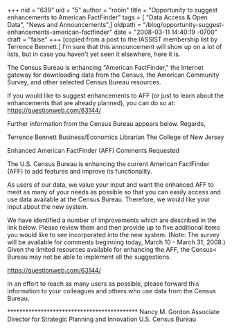 +++
nid = "639"
uid = "5"
author = "robin"
title = "Opportunity to suggest enhancements to American FactFinder"
tags = [ "Data Access & Open Data", "News and Announcements",]
oldpath = "/blog/opportunity-suggest-enhancements-american-factfinder"
date = "2008-03-11 14:40:19 -0700"
draft = "false"
+++
\[copied from a post to the IASSIST membership list by Terrence
Bennett.\] I\'m sure that this announcement will show up on a lot of
lists, but in case you haven\'t yet seen it elsewhere, here it is.

The Census Bureau is enhancing \"American FactFinder,\" the Internet
gateway for downloading data from the Census, the American Community
Survey, and other selected Census Bureau resources.

If you would like to suggest enhancements to AFF (or just to learn about
the enhancements that are already planned), you can do so at:
<https://questionweb.com/63144/>

Further information from the Census Bureau appears below. Regards,

Terrence Bennett Business/Economics Librarian The College of New Jersey

Enhanced American FactFinder (AFF) Comments Requested

The U.S. Census Bureau is enhancing the current American FactFinder
(AFF) to add features and improve its functionality.

As users of our data, we value your input and want the enhanced AFF to
meet as many of your needs as possible so that you can easily access and
use data available at the Census Bureau. Therefore, we would like your
input about the new system.

We have identified a number of improvements which are described in the
link below. Please review them and then provide up to five additional
items you would like to see incorporated into the new system. (Note: The
survey will be available for comments beginning today, March 10 - March
31, 2008.) Given the limited resources available for enhancing the AFF,
the Census\< Bureau may not be able to implement all the suggestions.

<https://questionweb.com/63144/>

In an effort to reach as many users as possible, please forward this
information to your colleagues and others who use data from the Census
Bureau.

\*\*\*\*\*\*\*\*\*\*\*\*\*\*\*\*\*\*\*\*\*\*\*\*\*\*\*\*\*\*\*\*\*\*\*\*\*\*\*\*\*\*\*
Nancy M. Gordon Associate Director for Strategic Planning and Innovation
U.S. Census Bureau[](https://questionweb.com/63144/)
